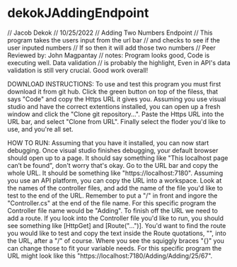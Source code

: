 # dekokJAddingEndpoint
// Jacob Dekok
// 10/25/2022
// Adding Two Numbers Endpoint
// This program takes the users input from the url bar
// and checks to see if the user inputed numbers
// If so then it will add those two numbers
// Peer Reviewed by: John Magpantay
// notes: Program looks good, Code is executing well. Data validation
// is probably the highlight, Even in API's data validation is still very crucial. Good work overall! 

DOWNLOAD INSTRUCTIONS:
To use and test this program you must first download it from git hub.
Click the green button on top of the filess, that says "Code" and copy the Https
URL it gives you. Assuming you use visual studio and have the correct extentions
installed, you can open up a fresh window and click the "Clone git repository...".
Paste the Https URL into the URL bar, and select "Clone from URL". Finally select
the floder you'd like to use, and you're all set.

HOW TO RUN:
Assuming that you have it installed, you can now start debugging. Once visual studio
finishes debugging, your default browser should open up to a page. It should say
something like "This localhost page can’t be found", don't worry that's okay. Go to
the URL bar and copy the whole URL. It should be something like "https://localhost:7180".
Assuming you use an API platform, you can copy the URL into a workspace. Look at the
names of the controller files, and add the name of the file you'd like to test to the end
of the URL. Remember to put a "/" in front and ingore the "Controller.cs" at the end of the
file name. For this specific program the Controller file name would be "Adding". To finish
off the URL we need to add a route. If you look into the Controller file you'd like to run,
you should see something like [HttpGet] and [Route("...")]. You'd want to find the route
you would like to test and copy the text inside the Route quotations, "", into the URL,
after a "/" of course. Where you see the squiggly braces "{}" you can change those to
fit your variable needs. For this specific program the URL might look like this
"https://localhost:7180/Adding/Adding/25/67".
